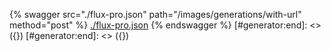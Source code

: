 [#generator:start]: <> ({ "template": "openapi" })
[#generator:start]: <> ({ "template": "openapi" })
{% swagger src="./flux-pro.json" path="/images/generations/with-url" method="post" %}
[./flux-pro.json](./flux-pro.json)
{% endswagger %}
[#generator:end]: <> ({})
[#generator:end]: <> ({})